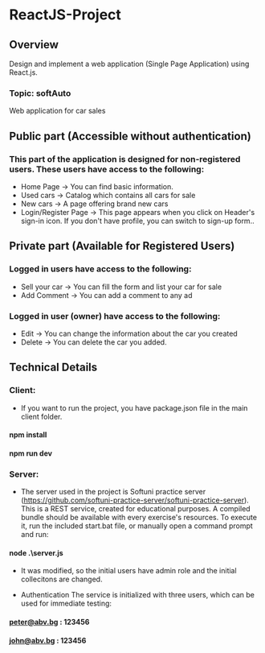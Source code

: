 # ReactJS-Project


## Overview
Design and implement a web application (Single Page Application) using React.js.
### Topic: softAuto
Web application for car sales

## Public part (Accessible without authentication)
### This part of the application is designed for non-registered users. These users have access to the following:
* Home Page -> You can find basic information.
* Used cars -> Catalog which contains all cars for sale
* New cars -> A page offering brand new cars
* Login/Register Page -> This page appears when you click on Header's sign-in icon. If you don't have profile, you can switch to sign-up form..

## Private part (Available for Registered Users)
### Logged in users have access to the following:
* Sell your car -> You can fill  the form and list your car for sale
* Add Comment -> You can add a comment to any ad
### Logged in user (owner) have access to the following:
* Edit  -> You can change the information about the car  you created
* Delete  -> You can delete the car you added.

## Technical Details
### Client:
* If you want to run the project, you have package.json file in the main client folder.

#### npm install
#### npm run dev

### Server:
* The server used in the project is Softuni practice server (https://github.com/softuni-practice-server/softuni-practice-server).
This is a REST service, created for educational purposes. A compiled bundle should be available with every exercise's resources. To execute it, run the included start.bat file, or manually open a command prompt and run:

 #### node .\server.js  

* It was modified, so the initial users have admin role and the initial collecitons are changed.

* Authentication
The service is initialized with three users, which can be used for immediate testing:

#### peter@abv.bg : 123456
#### john@abv.bg : 123456

